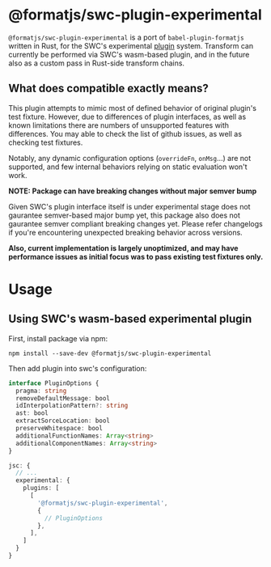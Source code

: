# @formatjs/swc-plugin-experimental

`@formatjs/swc-plugin-experimental` is a port of `babel-plugin-formatjs` written
in Rust, for the SWC's experimental [plugin][] system. Transform can currently
be performed via SWC's wasm-based plugin, and in the future also as a custom
pass in Rust-side transform chains.

[plugin]: https://github.com/swc-project/swc/issues/2635

## What does compatible exactly means?

This plugin attempts to mimic most of defined behavior of original plugin's test
fixture. However, due to differences of plugin interfaces, as well as known
limitations there are numbers of unsupported features with differences. You may
able to check the list of github issues, as well as checking test fixtures.

Notably, any dynamic configuration options (`overrideFn`, `onMsg`...) are not
supported, and few internal behaviors relying on static evaluation won't work.

**NOTE: Package can have breaking changes without major semver bump**

Given SWC's plugin interface itself is under experimental stage does not
gaurantee semver-based major bump yet, this package also does not gaurantee
semver compliant breaking changes yet. Please refer changelogs if you're
encountering unexpected breaking behavior across versions.

**Also, current implementation is largely unoptimized, and may have performance
issues as initial focus was to pass existing test fixtures only.**

# Usage

## Using SWC's wasm-based experimental plugin

First, install package via npm:

```
npm install --save-dev @formatjs/swc-plugin-experimental
```

Then add plugin into swc's configuration:

```ts
interface PluginOptions {
  pragma: string
  removeDefaultMessage: bool
  idInterpolationPattern?: string
  ast: bool
  extractSorceLocation: bool
  preserveWhitespace: bool
  additionalFunctionNames: Array<string>
  additionalComponentNames: Array<string>
}

jsc: {
  // ...
  experimental: {
    plugins: [
      [
        '@formatjs/swc-plugin-experimental',
        {
          // PluginOptions
        },
      ],
    ]
  }
}
```

<!--
## Using custom transform pass in Rust

There is a single interface exposed to create a visitor for the transform, which
you can pass into `before_custom_pass`.

```rust
create_formatjs_visitor<C: Clone + Comments, S: SourceMapper>(
    source_map: std::sync::Arc<S>,
    comments: C,
    plugin_options: FormatJSPluginOptions,
    filename: &str,
) -> FormatJSVisitor<C, S>
```

# Building / Testing

This package runs slightly modified original plugin's fixture tests against SWC
with its wasm plugin. `spec` contains set of the fixtures & unit test to run it,
as well as supplimental packages to interop between instrumentation visitor to
node.js runtime.

Few npm scripts are supported for wrapping those setups.

- `build:all`: Build all relative packages as debug build.
- `test`: Runs unit test for wasm plugin & custom transform.
-->
